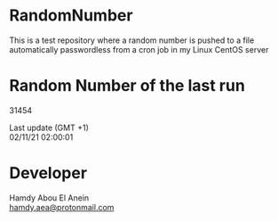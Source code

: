 # RandomNumber    
This is a test repository where a random number is pushed to a file automatically passwordless from a cron job in my Linux CentOS server    
# Random Number of the last run   
31454
      
Last update (GMT +1)    
02/11/21 02:00:01
# Developer    
Hamdy Abou El Anein   
hamdy.aea@protonmail.com
